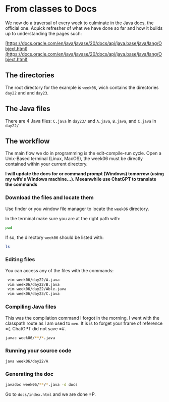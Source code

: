 # From classes to Docs

We now do a traversal of every week to culminate in the Java docs, the official one. Aquick refresher of what we have done so far and how it builds up to understanding the pages such:

[https://docs.oracle.com/en/java/javase/20/docs/api/java.base/java/lang/Object.html](https://docs.oracle.com/en/java/javase/20/docs/api/java.base/java/lang/Object.html)

## The directories

The root directory for the example is `week06`, wich contains the directories `day22` and and `day23`.

## The Java files

There are 4 Java files: `C.java` in `day23/` and `A.java`, `B.java`, and `C.java` in `day22/`

## The workflow

The main flow we do in programming is the edit-compile-run cycle. Open a Unix-Based terminal (Linux, MacOS), the week06 must be directly contained within your current directory.

**I will update the docs for or command prompt (Windows) tomorrow (using my wife's Windows machine...). Meeanwhile use ChatGPT to translate the commands**

### Download the files and locate them

Use finder or you window file manager to locate the `week06` directory.

In the terminal make sure you are at the right path with:
```sh
pwd
```

If so, the directory `week06` should be listed with:
```sh
ls
```

### Editing files

You can access any of the files with the commands:

```sh
 vim week06/day22/A.java
 vim week06/day22/B.java
 vim week06/day22/Able.java
 vim week06/day23/C.java
```
### Compiling Java files

This was the compilation command I forgot in the morning. I went with the classpath route as I am used to `mvn`. It is is to forget your frame of reference =(. ChatGPT did not save =#.

```sh
javac week06/**/*.java
```

### Running your source code

```sh
java week06/day22/A
```

### Generating the doc

```sh
javadoc week06/**/*.java -d docs
```

Go to `docs/index.html` and we are done =P.
